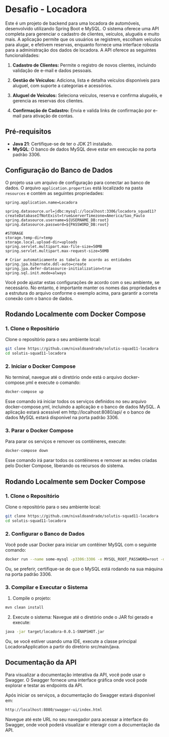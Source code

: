 # Desafio - Locadora

Este é um projeto de backend para uma locadora de automóveis, desenvolvido utilizando Spring Boot e MySQL. O sistema oferece uma API completa para gerenciar o cadastro de clientes, veículos, aluguéis e muito mais. A aplicação permite que os usuários se registrem, escolham veículos para alugar, e efetivem reservas, enquanto fornece uma interface robusta para a administração dos dados de locadora. A API oferece as
seguintes funcionalidades:

1.  **Cadastro de Clientes:** Permite o registro de novos clientes, incluindo validação de e-mail e dados pessoais.

2. **Gestão de Veículos:** Adiciona, lista e detalha veículos disponíveis para aluguel, com suporte a categorias e acessórios.

3. **Aluguel de Veículos:** Seleciona veículos, reserva e confirma aluguéis, e gerencia as reservas dos clientes.

4. **Confirmação de Cadastro:** Envia e valida links de confirmação por e-mail para ativação de contas.

## Pré-requisitos

- **Java 21**: Certifique-se de ter o JDK 21 instalado.
- **MySQL**: O banco de dados MySQL deve estar em execução na porta padrão 3306.

## Configuração do Banco de Dados

O projeto usa um arquivo de configuração para conectar ao banco de dados. O arquivo `application.properties` está localizado na
pasta `resources` e contém as seguintes propriedades:

```text
spring.application.name=Locadora  
  
spring.datasource.url=jdbc:mysql://localhost:3306/locadora_squad11?createDatabaseIfNotExist=true&serverTimezone=America/Sao_Paulo  
spring.datasource.username=${USERNAME_DB:root}  
spring.datasource.password=${PASSWORD_DB:root}  
  
#STORAGE  
storage.temp-dir=temp  
storage.local.upload-dir=uploads  
spring.servlet.multipart.max-file-size=50MB  
spring.servlet.multipart.max-request-size=50MB  
  
# Criar automaticamente as tabela de acordo as entidades  
spring.jpa.hibernate.ddl-auto=create  
spring.jpa.defer-datasource-initialization=true  
spring.sql.init.mode=always
```
Você pode ajustar estas configurações de acordo com o seu ambiente, se necessário. No entanto, é importante manter os nomes
das propriedades e a estrutura do arquivo conforme o exemplo acima, para garantir a correta
conexão com o banco de dados.

## Rodando Localmente com Docker Compose

### 1. Clone o Repositório

Clone o repositório para o seu ambiente local:

```bash
git clone https://github.com/nivaldoandrade/solutis-squad11-locadora
cd solutis-squad11-locadora
```
### 2. Iniciar o Docker Compose

No terminal, navegue até o diretório onde está o arquivo docker-compose.yml e execute o comando:

```bash
docker-compose up
```
Esse comando irá iniciar todos os serviços definidos no seu arquivo docker-compose.yml, incluindo a aplicação e o banco de dados MySQL. A aplicação estará acessível em http://localhost:8080/api/ e o banco de dados MySQL estará disponível na porta padrão 3306.

### 3. Parar o Docker Compose

Para parar os serviços e remover os contêineres, execute:

```bash
docker-compose down
```
Esse comando irá parar todos os contêineres e remover as redes criadas pelo Docker Compose, liberando os recursos do sistema.

## Rodando Localmente sem Docker Compose

### 1. Clone o Repositório

Clone o repositório para o seu ambiente local:

```bash
git clone https://github.com/nivaldoandrade/solutis-squad11-locadora
cd solutis-squad11-locadora
```

### 2. Configurar o Banco de Dados

Você pode usar Docker para iniciar um contêiner MySQL com o seguinte comando:

```bash
docker run --name some-mysql -p3306:3306 -e MYSQL_ROOT_PASSWORD=root -d mysql
```
Ou, se preferir, certifique-se de que o MySQL está rodando na sua máquina na porta padrão 3306.


### 3. Compilar e Executar o Sistema

1. Compile o projeto:

```bash
mvn clean install
```
2. Execute o sistema: Navegue até o diretório onde o JAR foi gerado e execute:

```bash
java -jar target/locadora-0.0.1-SNAPSHOT.jar
```

Ou, se você estiver usando uma IDE, execute a classe principal LocadoraApplication a partir do diretório src/main/java.

## **Documentação da API**

Para visualizar a documentação interativa da API, você pode usar o Swagger. O Swagger fornece uma interface gráfica onde você pode explorar e testar as endpoints da API.

Após iniciar os serviços, a documentação do Swagger estará disponível em:
```bash
http://localhost:8080/swagger-ui/index.html
```
Navegue até este URL no seu navegador para acessar a interface do Swagger, onde você poderá visualizar e interagir com a documentação da API.